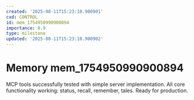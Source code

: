 ```yaml
---
created: '2025-08-11T15:23:10.900901'
cxd: CONTROL
id: mem_1754950990900894
importance: 0.9
type: milestone
updated: '2025-08-11T15:23:10.900902'
---
```


# Memory mem_1754950990900894

MCP tools successfully tested with simple server implementation. All core functionality working: status, recall, remember, tales. Ready for production.
